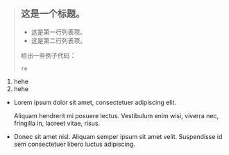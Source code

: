 > ## 这是一个标题。
> 
> *   这是第一行列表项。
> *   这是第二行列表项。
> 
> 给出一些例子代码：
> 
>     re

1. hehe
2. hehe

*    Lorem ipsum dolor sit amet, consectetuer adipiscing elit.

     Aliquam hendrerit mi posuere lectus. Vestibulum enim wisi,
     viverra nec, fringilla in, laoreet vitae, risus.
*    Donec sit amet nisl. Aliquam semper ipsum sit amet velit.
     Suspendisse id sem consectetuer libero luctus adipiscing.
